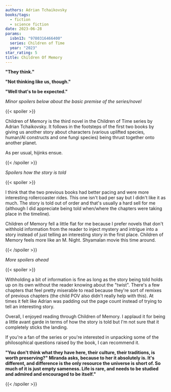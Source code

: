 ```yaml
---
authors: Adrian Tchaikovsky
books/tags:
  - fiction
  - science fiction
date: 2023-06-28
params:
  isbn13: "9780316466400"
  series: Children of Time
  year: "2023"
star_rating: 5
title: Children Of Memory
---
```


**"They think."**

**"Not thinking like us, though."**

**"Well that's to be expected."**

<!--more-->

_Minor spoilers below about the basic premise of the series/novel_

{{< spoiler >}}

Children of Memory is the third novel in the Children of Time series by Adrian
Tchaikovsky. It follows in the footsteps of the first two books by giving us
another story about characters (various uplifted species, human/AI constructs
and one fungi species) being thrust together onto another planet.

As per usual, hijinks ensue.

{{< /spoiler >}}

_Spoilers how the story is told_

{{< spoiler >}}

I think that the two previous books had better pacing and were more interesting
rollercoaster rides. This one isn't bad per say but I didn't like it as much.
The story is told out of order and that's usually a hard sell for me (although I
did appreciate being told when/where the chapters were taking place in the
timeline).

Children of Memory fell a little flat for me because I prefer novels that don't
withhold information from the reader to inject mystery and intrigue into a story
instead of just telling an interesting story in the first place. Children of
Memory feels more like an M. Night. Shyamalan movie this time around.

{{< /spoiler >}}

_More spoilers ahead_

{{< spoiler >}}

Withholding a bit of information is fine as long as the story being told holds
up on its own without the reader knowing about the "twist". There's a few
chapters that feel pretty miserable to read because they're sort of remixes of
previous chapters (the child POV also didn't really help with this). At times it
felt like Adrian was padding out the page count instead of trying to tell an
interesting story.

Overall, I enjoyed reading through Children of Memory. I applaud it for being a
little avant garde in terms of how the story is told but I'm not sure that it
completely sticks the landing.

If you're a fan of the series or you're interested in unpacking some of the
philosophical questions raised by the book, I can recommend it.

**"You don't think what they have here, their culture, their traditions, is
worth preserving?" Miranda asks, because to her it absolutely is. It's
different, and difference is the only resource the universe is short of. So much
of it is just empty sameness. Life is rare, and needs to be studied and admired
and encouraged to be itself."**

{{< /spoiler >}}
